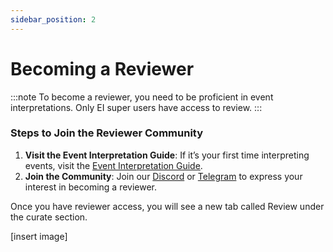 ```yaml
---
sidebar_position: 2
---
```


# Becoming a Reviewer

:::note
To become a reviewer, you need to be proficient in event interpretations. Only EI super users have access to review.
:::

### Steps to Join the Reviewer Community

1. **Visit the Event Interpretation Guide**: If it’s your first time interpreting events, visit the [Event Interpretation Guide](docs/Interpretation/event-interpretation/overview.md).
2. **Join the Community**: Join our [Discord](https://zapper.xyz/discord) or [Telegram](https://t.me/+mAVxPRsA7bE3ZDkx) to express your interest in becoming a reviewer.

Once you have reviewer access, you will see a new tab called Review under the curate section.

[insert image]
